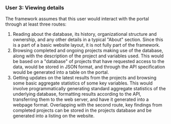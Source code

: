 ### User 3: Viewing details

The framework assumes that this user would interact with the portal
through at least three routes:

1.  Reading about the database, its history, organizational structure
    and ownership, and any other details in a typical "About" section.
    Since this is a part of a basic website layout, it is not fully part
    of the framework.
2.  Browsing completed and ongoing projects making use of the database,
    along with the description of the project and variables used. This
    would be based on a "database" of projects that have requested
    access to the data, would be stored in JSON format, and through the
    API specification would be generated into a table on the portal.
3.  Getting updates on the latest results from the projects and browsing
    some basic aggregate statistics of some key variables. This would
    involve programmatically generating standard aggregate statistics of
    the underlying database, formatting results according to the API,
    transferring them to the web server, and have it generated into a
    webpage format. Overlapping with the second route, key findings from
    completed projects can be stored in the projects database and be
    generated into a listing on the website.
